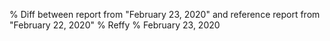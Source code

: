 % Diff between report from "February 23, 2020" and reference report from "February 22, 2020"
% Reffy
% February 23, 2020

